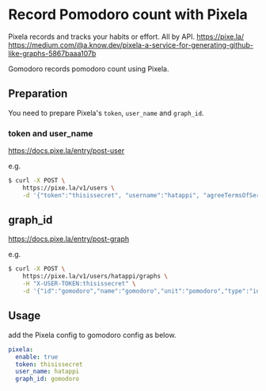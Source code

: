 # Record Pomodoro count with Pixela
Pixela records and tracks your habits or effort. All by API.
https://pixe.la/
https://medium.com/@a.know.dev/pixela-a-service-for-generating-github-like-graphs-5867baaa107b

Gomodoro records pomodoro count using Pixela.

## Preparation
You need to prepare Pixela's `token`, `user_name` and `graph_id`.

### token and user_name
https://docs.pixe.la/entry/post-user

e.g. 

```sh
$ curl -X POST \
	https://pixe.la/v1/users \
	-d '{"token":"thisissecret", "username":"hatappi", "agreeTermsOfService":"yes", "notMinor":"yes"}'
```

## graph_id
https://docs.pixe.la/entry/post-graph

e.g.

```sh
$ curl -X POST \
	https://pixe.la/v1/users/hatappi/graphs \
	-H "X-USER-TOKEN:thisissecret" \
	-d '{"id":"gomodoro","name":"gomodoro","unit":"pomodoro","type":"int","color":"shibafu","timezone":"Asia/Tokyo"}'

```

## Usage
add the Pixela config to gomodoro config as below.

```yaml
pixela:
  enable: true
  token: thisissecret
  user_name: hatappi
  graph_id: gomodoro
```